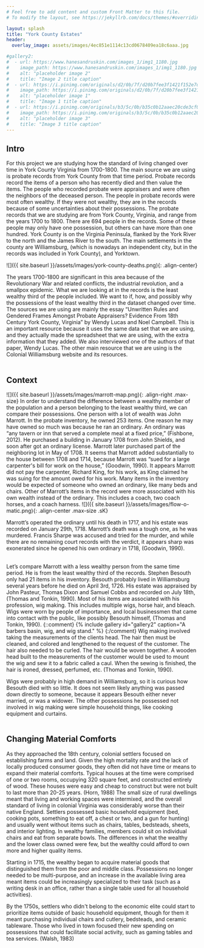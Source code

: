```yaml
---
# Feel free to add content and custom Front Matter to this file.
# To modify the layout, see https://jekyllrb.com/docs/themes/#overriding-theme-defaults

layout: splash
title: "York County Estates"
header:
  overlay_image: assets/images/4ec851e1114c13cd0678409ea18c6aaa.jpg

#gallery2:
#  - url: https://www.hanesandruskin.com/images_1/img1_1180.jpg
#    image_path: https://www.hanesandruskin.com/images_1/img1_1180.jpg
#    alt: "placeholder image 2"
#    title: "Image 2 title caption"
#  - url: https://i.pinimg.com/originals/d2/0b/7f/d20b7fee3f1421f152e7d48e2b2e5991.jpg
#    image_path: https://i.pinimg.com/originals/d2/0b/7f/d20b7fee3f1421f152e7d48e2b2e5991.jpg
#    alt: "placeholder image 1"
#    title: "Image 1 title caption"
#  - url: https://i.pinimg.com/originals/b3/5c/0b/b35c0b12aaec20cde3cf0f539a3ce492.jpg
#    image_path: https://i.pinimg.com/originals/b3/5c/0b/b35c0b12aaec20cde3cf0f539a3ce492.jpg
#    alt: "placeholder image 3"
#    title: "Image 3 title caption"
---
```


## Intro
For this project we are studying how the standard of living changed over time in York County Virginia from 1700-1800. The main source we are using is probate records from York County from that time period. Probate records record the items of a person who has recently died and then value the items. The people who recorded probate were appraisers and were often the neighbors of the deceased person. The people in probate records were most often wealthy. If they were not wealthy, they are in the records because of some uncertainties about their possessions. The probate records that we are studying are from York County, Virginia, and range from the years 1700 to 1800. There are 694 people in the records. Some of these people may only have one possession, but others can have more than one hundred. York County is on the Virginia Peninsula, flanked by the York River to the north and the James River to the south. The main settlements in the county are Williamsburg, (which is nowadays an independent city, but in the records was included in York County), and Yorktown.

![]({{ site.baseurl }}/assets/images/york-county-deaths.png){: .align-center}

The years 1700-1800 are significant in this area because of the Revolutionary War and related conflicts, the industrial revolution, and a smallpox epidemic. What we are looking at in the records is the least wealthy third of the people included. We want to if, how, and possibly why the possessions of the least wealthy third in the dataset changed over time. The sources we are using are mainly the essay “Unwritten Rules and Gendered Frames Amongst Probate Appraisers? Evidence From 18th Century York County, Virginia” by Wendy Lucas and Noel Campbell. This is an important resource because it uses the same data set that we are using, and they actually made the spreadsheet that we are using, with the extra information that they added. We also interviewed one of the authors of that paper, Wendy Lucas. The other main resource that we are using is the Colonial Williamsburg website and its resources.   
<br />

## Context

![]({{ site.baseurl }}/assets/images/marrott-map.png){: .align-right .max-size}
In order to understand the difference between a wealthy member of the population and a person belonging to the least wealthy third, we can compare their possessions. One person with a lot of wealth was John Marrott. In the probate inventory, he owned 253 items. One reason he may have owned so much was because he ran an ordinary. An ordinary was “any tavern or inn that served a complete meal at a fixed price,” (Fishbone, 2012).  He purchased a building in January 1708 from John Shields, and soon after got an ordinary license. Marrott later purchased part of the neighboring lot in May of 1708. It seems that Marrott added substantially to the house between 1708 and 1714, because Marrott was “sued for a large carpenter's bill for work on the house,” (Goodwin, 1990). It appears Marrott did not pay the carpenter, Richard King, for his work, as King claimed he was suing for the amount owed for his work. Many items in the inventory would be expected of someone who owned an ordinary, like many beds and chairs. Other of Marrott’s items in the record were more associated with his own wealth instead of the ordinary. This includes a coach, two coach horses, and a coach harness.
![]({{ site.baseurl }}/assets/images/flow-o-matic.png){: .align-center .max-size .sK}

Marrott’s operated the ordinary until his death in 1717, and his estate was recorded on January 29th, 1718. Marrott’s death was a tough one, as he was murdered. Francis Sharpe was accused and tried for the murder, and while there are no remaining court records with the verdict, it appears sharp was exonerated since he opened his own ordinary in 1718, (Goodwin, 1990).   
<br />

Let’s compare Marrott with a less wealthy person from the same time period. He is from the least wealthy third of the records. Stephen Besouth only had 21 items in his inventory. Besouth probably lived in Williamsburg several years before he died on April 3rd, 1726. His estate was appraised by John Pasteur, Thomas Dixon and Samuel Cobbs and recorded on July 18th, (Thomas and Tonkin, 1990). Most of his items are associated with his profession, wig making. This includes multiple wigs, horse hair, and bleach. Wigs were worn by people of importance, and local businessmen that came into contact with the public, like possibly Besouth himself, (Thomas and Tonkin, 1990).
{::comment}
{% include gallery id="gallery2" caption="A barbers basin, wig, and wig stand." %}
{:/comment}
Wig making involved taking the measurements of the clients head. The hair then must be cleaned, and colored and lengthened to the request of the customer. The hair also needed to be curled. The hair would be woven together. A wooden head built to the measurements of the customer would be used to mount the wig and sew it to a fabric called a caul. When the sewing is finished, the hair is ironed, dressed, perfumed, etc. (Thomas and Tonkin, 1990).

Wigs were probably in high demand in Williamsburg, so it is curious how Besouth died with so little. It does not seem likely anything was passed down directly to someone, because it appears Besouth either never married, or was a widower. The other possessions he possessed not involved in wig making were simple household things, like cooking equipment and curtains.   
<br />

## Changing Material Comforts

As they approached the 18th century, colonial settlers focused on establishing farms and land. Given the high mortality rate and the lack of locally produced consumer goods, they often did not have time or means to expand their material comforts. Typical houses at the time were comprised of one or two rooms, occupying 320 square feet, and constructed entirely of wood. These houses were easy and cheap to construct but were not built to last more than 20-25 years. (Horn, 1988) The small size of rural dwellings meant that living and working spaces were intermixed, and the overall standard of living in colonial Virginia was considerably worse than their native England. Settlers possessed basic household equipment (bed, cooking pots, something to eat off, a chest or two, and a gun for hunting) and usually went without items such as chairs, tables, bedsteads, sheets, and interior lighting. In wealthy families, members could sit on individual chairs and eat from separate bowls. The differences in what the wealthy and the lower class owned were few, but the wealthy could afford to own more and higher quality items.

Starting in 1715, the wealthy began to acquire material goods that distinguished them from the poor and middle class. Possessions no longer needed to be multi-purpose, and an increase in the available living area meant items could be increasingly specialized to their task (such as a writing desk in an office, rather than a single table used for all household activities).

By the 1750s, settlers who didn't belong to the economic elite could start to prioritize items outside of basic household equipment, though for them it meant purchasing individual chairs and cutlery, bedsteads, and ceramic tableware. Those who lived in town focused their new spending on possessions that could facilitate social activity, such as gaming tables and tea services. (Walsh, 1983)
